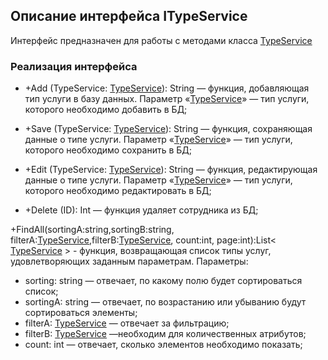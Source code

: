 ## Описание интерфейса ITypeService

Интерфейс предназначен для работы с методами класса [TypeService](TypeService.md)

### Реализация интерфейса

- +Add (TypeService: [TypeService](TypeService.md)): String — функция, добавляющая тип услуги в базу данных. Параметр «[TypeService](TypeService.md)» — тип услуги, которого необходимо добавить в БД;

- +Save (TypeService: [TypeService](TypeService.md)): String — функция, сохраняющая данные о типе услуги. Параметр «[TypeService](TypeService.md)» — тип услуги, которого необходимо сохранить в БД;

- +Edit (TypeService: [TypeService](TypeService.md)): String — функция, редактирующая данные о типе услуги. Параметр «[TypeService](TypeService.md)» — тип услуги, которого необходимо редактировать в БД;

- +Delete (ID): Int — функция удаляет сотрудника из БД;

+FindAll(sortingA:string,sortingB:string, filterA:[TypeService](TypeService.md),filterB:[TypeService](TypeService.md), count:int, page:int):List< [TypeService](TypeService.md) > - функция, возвращающая список типы услуг, удовлетворяющих заданным параметрам.
Параметры:
+ sorting: string — отвечает, по какому полю будет сортироваться список;
+ sortingА: string — отвечает, по возрастанию или убыванию будут сортироваться элементы;
+ filterA: [TypeService](TypeService.md) — отвечает за фильтрацию;
+ filterB: [TypeService](TypeService.md) —необходим для количественных атрибутов;
+ count: int — отвечает, сколько элементов необходимо показать;
